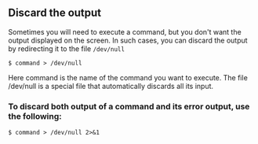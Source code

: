 ## Discard the output
Sometimes you will need to execute a command, but you don't want the output displayed on the screen. In such cases, you can discard the output by redirecting it to the file `/dev/null`

```
$ command > /dev/null
```

Here command is the name of the command you want to execute. The file /dev/null is a special file that automatically discards all its input.

### To discard both output of a command and its error output, use the following:
```
$ command > /dev/null 2>&1
```
